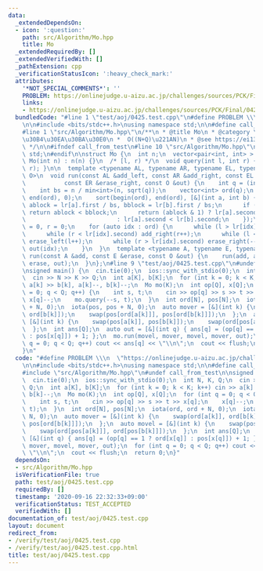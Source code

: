 ```yaml
---
data:
  _extendedDependsOn:
  - icon: ':question:'
    path: src/Algorithm/Mo.hpp
    title: Mo
  _extendedRequiredBy: []
  _extendedVerifiedWith: []
  _pathExtension: cpp
  _verificationStatusIcon: ':heavy_check_mark:'
  attributes:
    '*NOT_SPECIAL_COMMENTS*': ''
    PROBLEM: https://onlinejudge.u-aizu.ac.jp/challenges/sources/PCK/Final/0425
    links:
    - https://onlinejudge.u-aizu.ac.jp/challenges/sources/PCK/Final/0425
  bundledCode: "#line 1 \"test/aoj/0425.test.cpp\"\n#define PROBLEM \\\n  \"https://onlinejudge.u-aizu.ac.jp/challenges/sources/PCK/Final/0425\"\
    \n\n#include <bits/stdc++.h>\nusing namespace std;\n\n#define call_from_test\n\
    #line 1 \"src/Algorithm/Mo.hpp\"\n/**\n * @title Mo\n * @category \u30A2\u30EB\
    \u30B4\u30EA\u30BA\u30E0\n *  O((N+Q)\u221AN)\n * @see https://ei1333.hateblo.jp/entry/2017/09/11/211011\n\
    \ */\n\n#ifndef call_from_test\n#line 10 \"src/Algorithm/Mo.hpp\"\nusing namespace\
    \ std;\n#endif\n\nstruct Mo {\n  int n;\n  vector<pair<int, int> > lr;\n  explicit\
    \ Mo(int n) : n(n) {}\n  /* [l, r) */\n  void query(int l, int r) { lr.emplace_back(l,\
    \ r); }\n\n  template <typename AL, typename AR, typename EL, typename ER, typename\
    \ O>\n  void run(const AL &add_left, const AR &add_right, const EL &erase_left,\n\
    \           const ER &erase_right, const O &out) {\n    int q = (int)lr.size();\n\
    \    int bs = n / min<int>(n, sqrt(q));\n    vector<int> ord(q);\n    iota(begin(ord),\
    \ end(ord), 0);\n    sort(begin(ord), end(ord), [&](int a, int b) {\n      int\
    \ ablock = lr[a].first / bs, bblock = lr[b].first / bs;\n      if (ablock != bblock)\
    \ return ablock < bblock;\n      return (ablock & 1) ? lr[a].second > lr[b].second\n\
    \                          : lr[a].second < lr[b].second;\n    });\n    int l\
    \ = 0, r = 0;\n    for (auto idx : ord) {\n      while (l > lr[idx].first) add_left(--l);\n\
    \      while (r < lr[idx].second) add_right(r++);\n      while (l < lr[idx].first)\
    \ erase_left(l++);\n      while (r > lr[idx].second) erase_right(--r);\n     \
    \ out(idx);\n    }\n  }\n  template <typename A, typename E, typename O>\n  void\
    \ run(const A &add, const E &erase, const O &out) {\n    run(add, add, erase,\
    \ erase, out);\n  }\n};\n#line 9 \"test/aoj/0425.test.cpp\"\n#undef call_from_test\n\
    \nsigned main() {\n  cin.tie(0);\n  ios::sync_with_stdio(0);\n  int N, K, Q;\n\
    \  cin >> N >> K >> Q;\n  int a[K], b[K];\n  for (int k = 0; k < K; k++) cin >>\
    \ a[k] >> b[k], a[k]--, b[k]--;\n  Mo mo(K);\n  int op[Q], x[Q];\n  for (int q\
    \ = 0; q < Q; q++) {\n    int s, t;\n    cin >> op[q] >> s >> t >> x[q];\n   \
    \ x[q]--;\n    mo.query(--s, t);\n  }\n  int ord[N], pos[N];\n  iota(ord, ord\
    \ + N, 0);\n  iota(pos, pos + N, 0);\n  auto mover = [&](int k) {\n    swap(ord[a[k]],\
    \ ord[b[k]]);\n    swap(pos[ord[a[k]]], pos[ord[b[k]]]);\n  };\n  auto movel =\
    \ [&](int k) {\n    swap(pos[a[k]], pos[b[k]]);\n    swap(ord[pos[a[k]]], ord[pos[b[k]]]);\n\
    \  };\n  int ans[Q];\n  auto out = [&](int q) { ans[q] = (op[q] == 1 ? ord[x[q]]\
    \ : pos[x[q]]) + 1; };\n  mo.run(movel, mover, movel, mover, out);\n  for (int\
    \ q = 0; q < Q; q++) cout << ans[q] << \"\\n\";\n  cout << flush;\n  return 0;\n\
    }\n"
  code: "#define PROBLEM \\\n  \"https://onlinejudge.u-aizu.ac.jp/challenges/sources/PCK/Final/0425\"\
    \n\n#include <bits/stdc++.h>\nusing namespace std;\n\n#define call_from_test\n\
    #include \"src/Algorithm/Mo.hpp\"\n#undef call_from_test\n\nsigned main() {\n\
    \  cin.tie(0);\n  ios::sync_with_stdio(0);\n  int N, K, Q;\n  cin >> N >> K >>\
    \ Q;\n  int a[K], b[K];\n  for (int k = 0; k < K; k++) cin >> a[k] >> b[k], a[k]--,\
    \ b[k]--;\n  Mo mo(K);\n  int op[Q], x[Q];\n  for (int q = 0; q < Q; q++) {\n\
    \    int s, t;\n    cin >> op[q] >> s >> t >> x[q];\n    x[q]--;\n    mo.query(--s,\
    \ t);\n  }\n  int ord[N], pos[N];\n  iota(ord, ord + N, 0);\n  iota(pos, pos +\
    \ N, 0);\n  auto mover = [&](int k) {\n    swap(ord[a[k]], ord[b[k]]);\n    swap(pos[ord[a[k]]],\
    \ pos[ord[b[k]]]);\n  };\n  auto movel = [&](int k) {\n    swap(pos[a[k]], pos[b[k]]);\n\
    \    swap(ord[pos[a[k]]], ord[pos[b[k]]]);\n  };\n  int ans[Q];\n  auto out =\
    \ [&](int q) { ans[q] = (op[q] == 1 ? ord[x[q]] : pos[x[q]]) + 1; };\n  mo.run(movel,\
    \ mover, movel, mover, out);\n  for (int q = 0; q < Q; q++) cout << ans[q] <<\
    \ \"\\n\";\n  cout << flush;\n  return 0;\n}"
  dependsOn:
  - src/Algorithm/Mo.hpp
  isVerificationFile: true
  path: test/aoj/0425.test.cpp
  requiredBy: []
  timestamp: '2020-09-16 22:32:33+09:00'
  verificationStatus: TEST_ACCEPTED
  verifiedWith: []
documentation_of: test/aoj/0425.test.cpp
layout: document
redirect_from:
- /verify/test/aoj/0425.test.cpp
- /verify/test/aoj/0425.test.cpp.html
title: test/aoj/0425.test.cpp
---
```

